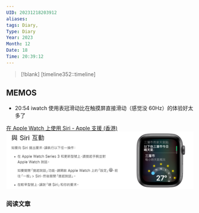 ```yaml
---
UID: 20231218203912
aliases: 
tags: Diary,
Type: Diary
Year: 2023
Month: 12
Date: 18
Time: 20:39:12
---
```

> [!blank] 
> [timeline352::timeline]


## MEMOS
- 20:54 iwatch 使用表冠滑动比在触摸屏直接滑动（感觉没 60Hz）的体验好太多了

[在 Apple Watch 上使用 Siri - Apple 支援 (香港)](https://support.apple.com/zh-hk/guide/watch/apd02f71f945/5.0/watchos/5.0)![](asset/Pasted%20image%2020231218203949.png)


### 阅读文章







